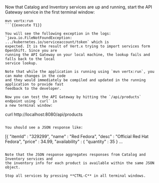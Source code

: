 Now that Catalog and Inventory services are up and running, start the API Gateway 
service in the first terminal window:

```
mvn vertx:run
```{{execute T1}}

You will see the following exception in the logs: 
`java.io.FileNotFoundException: .../kubernetes.io/serviceaccount/token` which is 
expected. It is the result of Vert.x trying to import services form OpenShift. Since you are 
running the API Gateway on your local machine, the lookup fails and falls back to the local 
service lookup.

Note that while the application is running using `mvn vertx:run`, you can make changes in the code
and they would immediately be compiled and updated in the running application to provide fast
feedback to the developer.

Now you can test the API Gateway by hitting the `/api/products` endpoint using `curl` in 
a new terminal window:

```
curl http://localhost:8080/api/products
```{{execute T4}}

You should see a JSON response like:
```
[{
  "itemId" : "329299",
  "name" : "Red Fedora",
  "desc" : "Official Red Hat Fedora",
  "price" : 34.99,
  "availability" : {
    "quantity" : 35
  }
...
```

Note that the JSON response aggregates responses from Catalog and Inventory services and 
the inventory info for each product is available within the same JSON object.

Stop all services by pressing **CTRL-C** in all terminal windows.